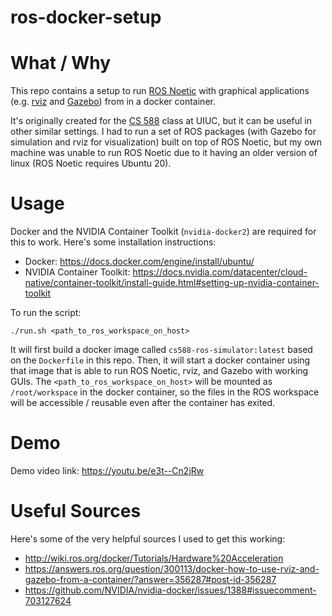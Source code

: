 # ros-docker-setup

# What / Why
This repo contains a setup to run [ROS Noetic](http://wiki.ros.org/noetic) with graphical applications (e.g. [rviz](http://wiki.ros.org/rviz) and [Gazebo](https://gazebosim.org)) from in a docker container.

It's originally created for the [CS 588](http://luthuli.cs.uiuc.edu/~daf/courses/MAAV-21/588-2021-home.html) class at UIUC, but it can be useful in other similar settings. I had to run a set of ROS packages (with Gazebo for simulation and rviz for visualization) built on top of ROS Noetic, but my own machine was unable to run ROS Noetic due to it having an older version of linux (ROS Noetic requires Ubuntu 20).

# Usage
Docker and the NVIDIA Container Toolkit (`nvidia-docker2`) are required for this to work. Here's some installation instructions:
- Docker: https://docs.docker.com/engine/install/ubuntu/
- NVIDIA Container Toolkit: https://docs.nvidia.com/datacenter/cloud-native/container-toolkit/install-guide.html#setting-up-nvidia-container-toolkit

To run the script:
```
./run.sh <path_to_ros_workspace_on_host>
```

It will first build a docker image called `cs588-ros-simulator:latest` based on the `Dockerfile` in this repo. Then, it will start a docker container using that image that is able to run ROS Noetic, rviz, and Gazebo with working GUIs. The `<path_to_ros_workspace_on_host>` will be mounted as `/root/workspace` in the docker container, so the files in the ROS workspace will be accessible / reusable even after the container has exited.

# Demo
Demo video link: https://youtu.be/e3t--Cn2jRw

# Useful Sources
Here's some of the very helpful sources I used to get this working:
- http://wiki.ros.org/docker/Tutorials/Hardware%20Acceleration
- https://answers.ros.org/question/300113/docker-how-to-use-rviz-and-gazebo-from-a-container/?answer=356287#post-id-356287
- https://github.com/NVIDIA/nvidia-docker/issues/1388#issuecomment-703127624
